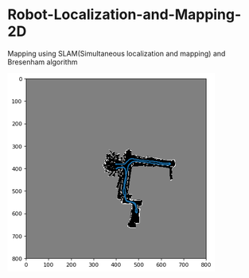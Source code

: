 # Robot-Localization-and-Mapping-2D
Mapping using SLAM(Simultaneous localization and mapping) and Bresenham algorithm

![](path1.png)
